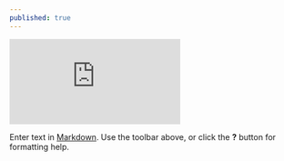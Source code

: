 ```yaml
---
published: true
---
```

[![Benjamin Bannekat ](https://raw.githubusercontent.com/hamid-abbaszadeh/hamid-abbaszadeh.github.io/master/images/code.txt)](https://raw.githubusercontent.com/hamid-abbaszadeh/hamid-abbaszadeh.github.io/master/images/code.txt)

Enter text in [Markdown](http://daringfireball.net/projects/markdown/). Use the toolbar above, or click the **?** button for formatting help.
